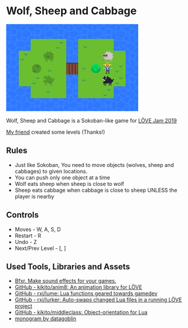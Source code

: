 # Wolf, Sheep and Cabbage

![screenshot](screenshot.png)

Wolf, Sheep and Cabbage is a Sokoban-like game for [LÖVE Jam 2019](https://itch.io/jam/love2d-jam-2019)


[My friend](https://discordapp.com/users/143727007430082560) created some levels (Thanks!)

## Rules
- Just like Sokoban, You need to move objects (wolves, sheep and cabbages) to given locations.
- You can push only one object at a time
- Wolf eats sheep when sheep is close to wolf
- Sheep eats cabbage when cabbage is close to sheep UNLESS the player is nearby

## Controls
- Moves - W, A, S, D
- Restart - R
- Undo - Z
- Next/Prev Level - [, ]

## Used Tools, Libraries and Assets
- [Bfxr. Make sound effects for your games.](https://www.bfxr.net)
- [GitHub - kikito/anim8: An animation library for LÖVE](https://github.com/kikito/anim8)
- [GitHub - rxi/lume: Lua functions geared towards gamedev](https://github.com/rxi/lume)
- [GitHub - rxi/lurker: Auto-swaps changed Lua files in a running LÖVE project](https://github.com/rxi/lurker)
- [GitHub - kikito/middleclass: Object-orientation for Lua](https://github.com/kikito/middleclass)
- [monogram by datagoblin](https://datagoblin.itch.io/monogram)
